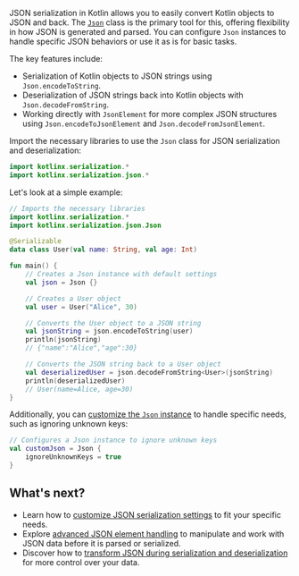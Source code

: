 [//]: # (title: JSON serialization overview)

JSON serialization in Kotlin allows you to easily convert Kotlin objects to JSON and back.
The [`Json`](https://kotlinlang.org/api/kotlinx.serialization/kotlinx-serialization-json/kotlinx.serialization.json/-json/) class is the primary tool for this, offering flexibility in how JSON is generated and parsed.
You can configure `Json` instances to handle specific JSON behaviors or use it as is for basic tasks.

The key features include:

* Serialization of Kotlin objects to JSON strings using `Json.encodeToString`. 
* Deserialization of JSON strings back into Kotlin objects with `Json.decodeFromString`. 
* Working directly with `JsonElement` for more complex JSON structures using `Json.encodeToJsonElement` and `Json.decodeFromJsonElement`.

Import the necessary libraries to use the `Json` class for JSON serialization and deserialization:

```kotlin
import kotlinx.serialization.*
import kotlinx.serialization.json.*
```

Let's look at a simple example:

```kotlin
// Imports the necessary libraries
import kotlinx.serialization.*
import kotlinx.serialization.json.Json

@Serializable
data class User(val name: String, val age: Int)

fun main() {
    // Creates a Json instance with default settings
    val json = Json {}

    // Creates a User object
    val user = User("Alice", 30)

    // Converts the User object to a JSON string
    val jsonString = json.encodeToString(user)
    println(jsonString)
    // {"name":"Alice","age":30}

    // Converts the JSON string back to a User object
    val deserializedUser = json.decodeFromString<User>(jsonString)
    println(deserializedUser)
    // User(name=Alice, age=30)
}
```

Additionally, you can [customize the `Json` instance](serialization-json-configuration.md) to handle specific needs, such as ignoring unknown keys:

```kotlin
// Configures a Json instance to ignore unknown keys
val customJson = Json {
    ignoreUnknownKeys = true
}
```

## What's next?

* Learn how to [customize JSON serialization settings](serialization-json-configuration.md) to fit your specific needs.
* Explore [advanced JSON element handling](serialization-json-elements.md) to manipulate and work with JSON data before it is parsed or serialized.
* Discover how to [transform JSON during serialization and deserialization](serialization-transform-json.md) for more control over your data.
